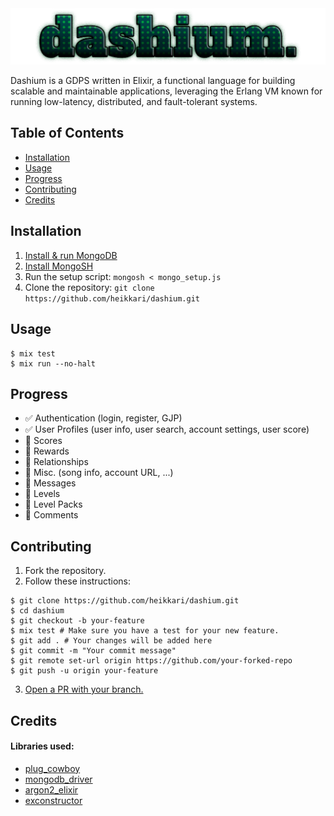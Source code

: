 <div style="text-align:center"><img src="assets/wordmark/wordmark.png" /></div>

Dashium is a GDPS written in Elixir, a functional language for building scalable and maintainable applications, leveraging the Erlang VM known for running low-latency, distributed, and fault-tolerant systems.

## Table of Contents

- [Installation](#installation)
- [Usage](#usage)
- [Progress](#progress)
- [Contributing](#contributing)
- [Credits](#credits)

## Installation

1. [Install & run MongoDB](https://docs.mongodb.com/manual/installation/)
2. [Install MongoSH](https://docs.mongodb.com/mongodb-shell/install/)
3. Run the setup script: `mongosh < mongo_setup.js`
4. Clone the repository: `git clone https://github.com/heikkari/dashium.git`

## Usage

```
$ mix test
$ mix run --no-halt
```

## Progress

- ✅ Authentication (login, register, GJP)
- ✅ User Profiles (user info, user search, account settings, user score)
- 🚧 Scores
- 🚧 Rewards
- 🚧 Relationships
- 🚧 Misc. (song info, account URL, ...)
- 🚧 Messages
- 🚧 Levels
- 🚧 Level Packs
- 🚧 Comments

## Contributing

1. Fork the repository.
2. Follow these instructions:
```
$ git clone https://github.com/heikkari/dashium.git
$ cd dashium
$ git checkout -b your-feature
$ mix test # Make sure you have a test for your new feature.
$ git add . # Your changes will be added here
$ git commit -m "Your commit message"
$ git remote set-url origin https://github.com/your-forked-repo
$ git push -u origin your-feature
```
3. [Open a PR with your branch.](https://github.com/heikkari/dashium/compare)


## Credits

#### Libraries used:

- [plug_cowboy](https://github.com/elixir-plug/plug_cowboy)
- [mongodb_driver](https://github.com/zookzook/elixir-mongodb-driver)
- [argon2_elixir](https://github.com/riverrun/argon2_elixir)
- [exconstructor](https://github.com/appcues/exconstructor)
